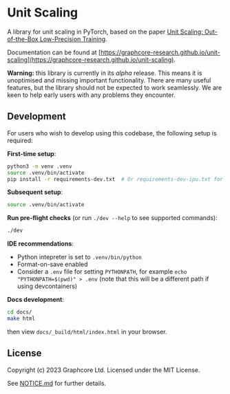 # Unit Scaling

A library for unit scaling in PyTorch, based on the paper
[Unit Scaling: Out-of-the-Box Low-Precision Training](https://arxiv.org/abs/2303.11257).

Documentation can be found at
[https://graphcore-research.github.io/unit-scaling](https://graphcore-research.github.io/unit-scaling).

**Warning:** this library is currently in its _alpha_ release. This means it is
unoptimised and missing important functionality. There are many useful features,
but the library should not be expected to work seamlessly. We are keen to
help early users with any problems they encounter.

## Development

For users who wish to develop using this codebase, the following setup is required:

**First-time setup**:

```bash
python3 -m venv .venv
source .venv/bin/activate
pip install -r requirements-dev.txt  # Or requirements-dev-ipu.txt for the ipu
```

**Subsequent setup**:

```bash
source .venv/bin/activate
```

**Run pre-flight checks** (or run `./dev --help` to see supported commands):

```bash
./dev
```

**IDE recommendations**:

 - Python intepreter is set to `.venv/bin/python`
 - Format-on-save enabled
 - Consider a `.env` file for setting `PYTHONPATH`, for example `echo "PYTHONPATH=$(pwd)" > .env`
 (note that this will be a different path if using devcontainers)

**Docs development**:

```bash
cd docs/
make html
```
then view `docs/_build/html/index.html` in your browser.


## License

Copyright (c) 2023 Graphcore Ltd. Licensed under the MIT License.

See [NOTICE.md](NOTICE.md) for further details.
